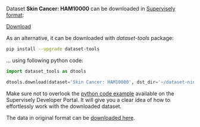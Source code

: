 Dataset **Skin Cancer: HAM10000** can be downloaded in [Supervisely format](https://developer.supervisely.com/api-references/supervisely-annotation-json-format):

 [Download](https://www.dropbox.com/scl/fi/x1l55hstvsiigz938yz66/skin-cancer-ham10000-DatasetNinja.tar?rlkey=jjaj1uaryqa9d7qdb16soyh8a&dl=1)

As an alternative, it can be downloaded with *dataset-tools* package:
``` bash
pip install --upgrade dataset-tools
```

... using following python code:
``` python
import dataset_tools as dtools

dtools.download(dataset='Skin Cancer: HAM10000', dst_dir='~/dataset-ninja/')
```
Make sure not to overlook the [python code example](https://developer.supervisely.com/getting-started/python-sdk-tutorials/iterate-over-a-local-project) available on the Supervisely Developer Portal. It will give you a clear idea of how to effortlessly work with the downloaded dataset.

The data in original format can be [downloaded here](https://www.kaggle.com/datasets/surajghuwalewala/ham1000-segmentation-and-classification/download?datasetVersionNumber=2).